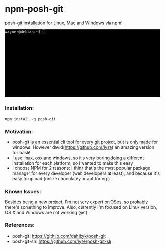 # npm-posh-git
posh-git installation for Linux, Mac and Windows via npm!

![posh-git example](https://raw.githubusercontent.com/leonardiwagner/npm-posh-git/dev/posh-git-demo.gif)

### Installation:
```npm install -g posh-git```

### Motivation:
- posh-git is an essential cli tool for every git project, but is only made for windows. However david(https://github.com/lyze) an amazing version for bash!
- I use linux, osx and windows, so it's very boring doing a different installation for each platform, so I wanted to make this easy
- I choose NPM for 2 reasons: I think that's the most popular package manager for every developer (web developers at least), and because it's easy to upload (unlike chocolatey or apt for eg.).

### Known Issues:
Besides being a new project, I'm not very expert on OSes, so probably there's something to improve. Also, currently I'm focused on Linux version, OS X and Windows are not working (yet).

### References:
- posh-git: https://github.com/dahlbyk/posh-git
- posh-git-sh: https://github.com/lyze/posh-git-sh
